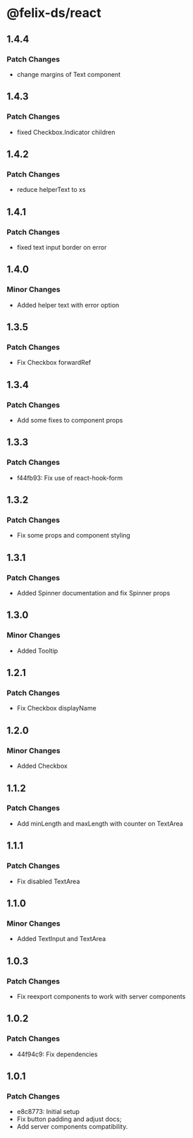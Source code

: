 # @felix-ds/react

## 1.4.4

### Patch Changes

- change margins of Text component

## 1.4.3

### Patch Changes

- fixed Checkbox.Indicator children

## 1.4.2

### Patch Changes

- reduce helperText to xs

## 1.4.1

### Patch Changes

- fixed text input border on error

## 1.4.0

### Minor Changes

- Added helper text with error option

## 1.3.5

### Patch Changes

- Fix Checkbox forwardRef

## 1.3.4

### Patch Changes

- Add some fixes to component props

## 1.3.3

### Patch Changes

- f44fb93: Fix use of react-hook-form

## 1.3.2

### Patch Changes

- Fix some props and component styling

## 1.3.1

### Patch Changes

- Added Spinner documentation and fix Spinner props

## 1.3.0

### Minor Changes

- Added Tooltip

## 1.2.1

### Patch Changes

- Fix Checkbox displayName

## 1.2.0

### Minor Changes

- Added Checkbox

## 1.1.2

### Patch Changes

- Add minLength and maxLength with counter on TextArea

## 1.1.1

### Patch Changes

- Fix disabled TextArea

## 1.1.0

### Minor Changes

- Added TextInput and TextArea

## 1.0.3

### Patch Changes

- Fix reexport components to work with server components

## 1.0.2

### Patch Changes

- 44f94c9: Fix dependencies

## 1.0.1

### Patch Changes

- e8c8773: Initial setup
- Fix button padding and adjust docs;
- Add server components compatibility.
